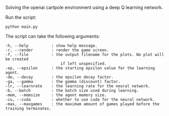Solving the openai cartpole environment using a deep Q learning network.

Run the script:

    python main.py

The script can take the following arguments:

    -h, --help          : show help message.
    -r, --render        : render the game screen.
    -f, --file          : the output filename for the plots. No plot will be created 
                            if left unspecified.
    -ep, --epsilon      : the starting epsilon value for the learning agent.
    -de, --decay        : the epsilon decay factor.
    -ga, --gamma        : the gamma (discount) factor.
    -lr, --learnrate    : the learning rate for the neural network.
    -b, --batch         : the batch size used during learning.
    -mem, --memsize     : the agent memory size.
    -cu, --cuda         : whether to use cuda for the neural network.
    -max, --maxgames    : the maximum amount of games played before the training terminates.